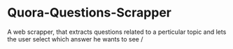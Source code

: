 Quora-Questions-Scrapper
========================

A web scrapper, that extracts questions related to a perticular topic and lets the user select which answer he wants to see / 
